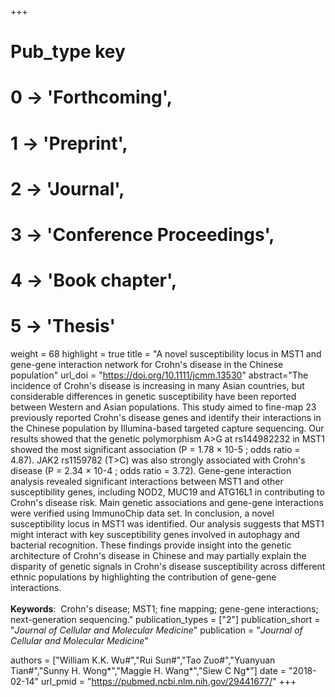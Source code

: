 +++
# Pub_type key
# 0 -> 'Forthcoming',
# 1 -> 'Preprint',
# 2 -> 'Journal',
# 3 -> 'Conference Proceedings',
# 4 -> 'Book chapter',
# 5 -> 'Thesis'

weight = 68
highlight = true
title = "A novel susceptibility locus in MST1 and gene-gene interaction network for Crohn's disease in the Chinese population"
url_doi = "https://doi.org/10.1111/jcmm.13530"
abstract="The incidence of Crohn's disease is increasing in many Asian countries, but considerable differences in genetic susceptibility have been reported between Western and Asian populations. This study aimed to fine-map 23 previously reported Crohn's disease genes and identify their interactions in the Chinese population by Illumina-based targeted capture sequencing. Our results showed that the genetic polymorphism A>G at rs144982232 in MST1 showed the most significant association (P = 1.78 × 10-5 ; odds ratio = 4.87). JAK2 rs1159782 (T>C) was also strongly associated with Crohn's disease (P = 2.34 × 10-4 ; odds ratio = 3.72). Gene-gene interaction analysis revealed significant interactions between MST1 and other susceptibility genes, including NOD2, MUC19 and ATG16L1 in contributing to Crohn's disease risk. Main genetic associations and gene-gene interactions were verified using ImmunoChip data set. In conclusion, a novel susceptibility locus in MST1 was identified. Our analysis suggests that MST1 might interact with key susceptibility genes involved in autophagy and bacterial recognition. These findings provide insight into the genetic architecture of Crohn's disease in Chinese and may partially explain the disparity of genetic signals in Crohn's disease susceptibility across different ethnic populations by highlighting the contribution of gene-gene interactions.<br><br>**Keywords**: &nbsp;Crohn's disease; MST1; fine mapping; gene-gene interactions; next-generation sequencing."
publication_types = ["2"]
publication_short = "*Journal of Cellular and Molecular Medicine*"
publication = "*Journal of Cellular and Molecular Medicine*"

authors = ["William K.K. Wu#","Rui Sun#","Tao Zuo#","Yuanyuan Tian#","Sunny H. Wong*","Maggie H. Wang*","Siew C Ng*"]
date = "2018-02-14"
url_pmid = "https://pubmed.ncbi.nlm.nih.gov/29441677/"
+++
